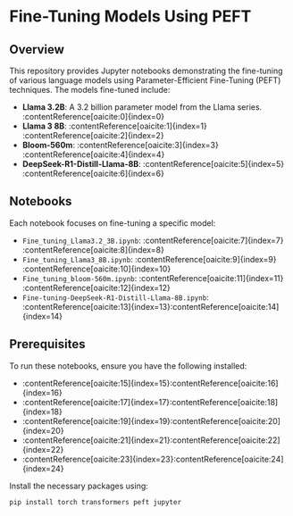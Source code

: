 # Fine-Tuning Models Using PEFT

## Overview

This repository provides Jupyter notebooks demonstrating the fine-tuning of various language models using Parameter-Efficient Fine-Tuning (PEFT) techniques. The models fine-tuned include:

- **Llama 3.2B**: A 3.2 billion parameter model from the Llama series.&#8203;:contentReference[oaicite:0]{index=0}
- **Llama 3 8B**: :contentReference[oaicite:1]{index=1}&#8203;:contentReference[oaicite:2]{index=2}
- **Bloom-560m**: :contentReference[oaicite:3]{index=3}&#8203;:contentReference[oaicite:4]{index=4}
- **DeepSeek-R1-Distill-Llama-8B**: :contentReference[oaicite:5]{index=5}&#8203;:contentReference[oaicite:6]{index=6}

## Notebooks

Each notebook focuses on fine-tuning a specific model:

- `Fine_tuning_Llama3.2_3B.ipynb`: :contentReference[oaicite:7]{index=7}&#8203;:contentReference[oaicite:8]{index=8}
- `Fine_tuning_Llama3_8B.ipynb`: :contentReference[oaicite:9]{index=9}&#8203;:contentReference[oaicite:10]{index=10}
- `Fine_tuning_bloom-560m.ipynb`: :contentReference[oaicite:11]{index=11}&#8203;:contentReference[oaicite:12]{index=12}
- `Fine-tuning-DeepSeek-R1-Distill-Llama-8B.ipynb`: :contentReference[oaicite:13]{index=13}&#8203;:contentReference[oaicite:14]{index=14}

## Prerequisites

To run these notebooks, ensure you have the following installed:

- :contentReference[oaicite:15]{index=15}&#8203;:contentReference[oaicite:16]{index=16}
- :contentReference[oaicite:17]{index=17}&#8203;:contentReference[oaicite:18]{index=18}
- :contentReference[oaicite:19]{index=19}&#8203;:contentReference[oaicite:20]{index=20}
- :contentReference[oaicite:21]{index=21}&#8203;:contentReference[oaicite:22]{index=22}
- :contentReference[oaicite:23]{index=23}&#8203;:contentReference[oaicite:24]{index=24}

Install the necessary packages using:

```bash
pip install torch transformers peft jupyter
